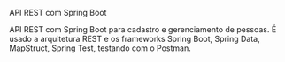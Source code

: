 API REST com Spring Boot


API REST com Spring Boot para cadastro e gerenciamento de pessoas. É usado a arquitetura REST e os frameworks Spring Boot, Spring Data, MapStruct, Spring Test, testando com o Postman.
